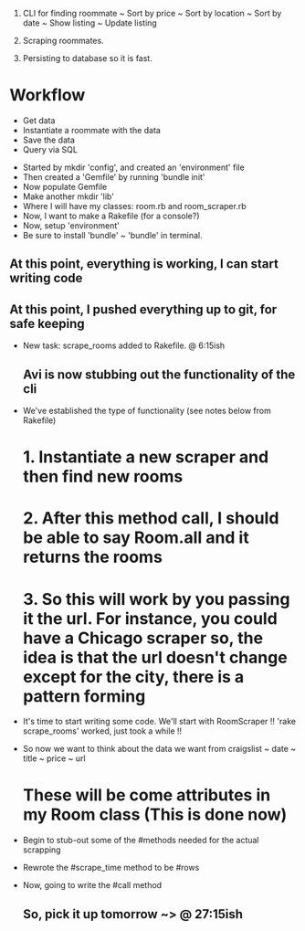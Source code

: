 1. CLI for finding roommate
 ~ Sort by price
 ~ Sort by location
 ~ Sort by date
 ~ Show listing
 ~ Update listing

2. Scraping roommates.

3. Persisting to database so it is fast.

# Workflow
  - Get data
  - Instantiate a roommate with the data
  - Save the data
  - Query via SQL

* Started by mkdir 'config', and created an 'environment' file
* Then created a 'Gemfile' by running 'bundle init'
* Now populate Gemfile
* Make another mkdir 'lib'
* Where I will have my classes: room.rb and room_scraper.rb
* Now, I want to make a Rakefile (for a console?)
* Now, setup 'environment'
* Be sure to install 'bundle' ~ 'bundle' in terminal.

## At this point, everything is working, I can start writing code ##
## At this point, I pushed everything up to git, for safe keeping  ##

* New task: scrape_rooms added to Rakefile.  @ 6:15ish
  ## Avi is now stubbing out the functionality of the cli ##
* We've established the type of functionality (see notes below from Rakefile)

  # 1. Instantiate a new scraper and then find new rooms

  # 2. After this method call, I should be able to say Room.all and it returns the rooms

  # 3. So this will work by you passing it the url.  For instance, you could have   a Chicago scraper so, the idea is that the url doesn't change except for the city, there is a pattern forming

* It's time to start writing some code.  We'll start with RoomScraper
   !! 'rake scrape_rooms' worked, just took a while !!

* So now we want to think about the data we want from craigslist
  ~ date
  ~ title
  ~ price
  ~ url
     # These will be come attributes in my Room class (This is done now)

* Begin to stub-out some of the #methods needed for the actual scrapping
* Rewrote the #scrape_time method to be #rows
* Now, going to write the #call method
  ## So, pick it up tomorrow ~> @ 27:15ish ## 

